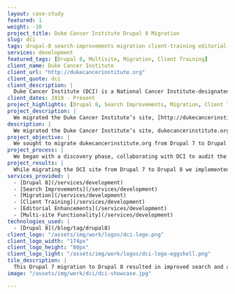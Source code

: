 ```yaml
---
layout: case-study
featured: 1
weight: -10
project_title: Duke Cancer Institute Drupal 8 Migration
slug: dci
tags: drupal-8 search-improvements migration client-training editorial-enhancements multisite
services: development
featured_tags: [Drupal 8, Multisite, Migration, Client Training]
client_name: Duke Cancer Institute
client_url: "http://dukecancerinstitute.org"
client_quote: dci
client_description: |
  Duke Cancer Institute (DCI) is a National Cancer Institute-designated Comprehensive Cancer Center at Duke University and Duke Medical Center. Collaborative, innovative, and fast-paced, Duke Cancer Institute exists to discover and develop the world’s best cancer care through first-class patient care, top-tier talent, and game-changing research.
client_dates: 2018 - Present
project_highlights: [Drupal 8, Search Improvements, Migration, Client Training, Editorial Enhancements]
project_description: |
  We migrated the Duke Cancer Institute’s site, [http://dukecancerinstitute.org](http://dukecancerinstitute.org), and it’s derivative site [https://prostateurologiccenter.dukecancerinstitute.org/](https://prostateurologiccenter.dukecancerinstitute.org/) from Drupal 7 to Drupal 8, addressing accessibility and select feature enhancements along the way.
description: |
  We migrated the Duke Cancer Institute’s site, dukecancerinstitute.org, and it’s derivative site prostateurologiccenter.dukecancerinstitute.org/ from Drupal 7 to Drupal 8, addressing accessibility and select feature enhancements along the way.
project_objective: |
  We sought to migrate dukecancerinstitute.org from Drupal 7 to Drupal 8 in order to modernize the platform and improve the editorial experience, search, and accessibility. All the while, our approach sought to allow for the re-use of development efforts for the smaller spinoff site prostateurologiccenter.dukecancerinstitute.org. As always, a priority was to make this project timely and on budget resulting in a functional, smart, and easy-to-use site to support Duke Cancer Institute as an organization, their patients, students, caregivers and scientists.
project_process: |
  We began with a discovery phase, collaborating with DCI to audit the existing Drupal 7 site in order to plan the migration while identifying the critical areas to improve during the Drupal 8 upgrade. The targeted improvements focused on improving search, the editor experience, accessibility.
project_results: |
  While migrating the DCI site from Drupal 7 to Drupal 8 we implemented a new search feature with the ability to load more content that is specifically relevant to the user. Now, users can quickly find exactly what they’re looking for. Then, we built a more functional editor user experience providing DCI content editors more streamlined and workflow with the flexibility needed in order to maintain a cohesive content strategy.
services_provided: |
  - [Drupal 8](/services/development)
  - [Search Improvements](/services/development)
  - [Migration](/services/development)
  - [Client Training](/services/development)
  - [Editorial Enhancements](/services/development)
  - [Multi-site Functionality](/services/development)
technologies_used: |
  - [Drupal 8](/blog/tag/drupal8)
client_logo: "/assets/img/work/logos/dci-logo.png"
client_logo_width: "174px"
client_logo_height: "80px"
client_logo_light: "/assets/img/work/logos/dci-logo-eggshell.png"
tile_description: |
  This Drupal 7 migration to Drupal 8 resulted in improved search and also provided site editors  with a more "component-based" approach to building pages.
image: "/assets/img/work/dci/dci-showcase.jpg"

---
```

